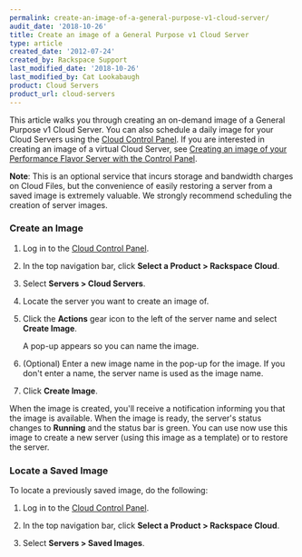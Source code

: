 ```yaml
---
permalink: create-an-image-of-a-general-purpose-v1-cloud-server/
audit_date: '2018-10-26'
title: Create an image of a General Purpose v1 Cloud Server
type: article
created_date: '2012-07-24'
created_by: Rackspace Support
last_modified_date: '2018-10-26'
last_modified_by: Cat Lookabaugh
product: Cloud Servers
product_url: cloud-servers
---
```


This article walks you through creating an on-demand image of a General
Purpose v1 Cloud Server. You can also schedule a daily image for your
Cloud Servers using the [Cloud Control Panel](https://login.rackspace.com).
If you are interested in creating an image of a virtual Cloud Server, see
[Creating an image of your Performance Flavor Server with the Control Panel](/how-to/create-an-image-of-a-server-and-restore-a-server-from-a-saved-image).

**Note**: This is an optional service that incurs storage and bandwidth
charges on Cloud Files, but the convenience of easily restoring a
server from a saved image is extremely valuable. We strongly recommend
scheduling the creation of server images.

### Create an Image

1.  Log in to the [Cloud Control Panel](https://login.rackspace.com).

2.  In the top navigation bar, click **Select a Product > Rackspace Cloud**.

3.  Select **Servers > Cloud Servers**.

3.  Locate the server you want to create an image of.

4.  Click the **Actions** gear icon to the left of the server name and
    select **Create Image**.

    A pop-up appears so you can name the image.

5.  (Optional) Enter a new image name in the pop-up for the image. If
    you don't enter a name, the server name is used as the image name.

6.  Click **Create Image**.

When the image is created, you'll receive a notification informing you
that the image is available. When the image is ready, the server's
status changes to **Running** and the status bar is green. You can use now
use this image to create a new server (using this image as a template)
or to restore the server.

### Locate a Saved Image

To locate a previously saved image, do the following:

1.  Log in to the [Cloud Control Panel](https://login.rackspace.com).

2.  In the top navigation bar, click **Select a Product > Rackspace Cloud**.

3.  Select **Servers > Saved Images**.
